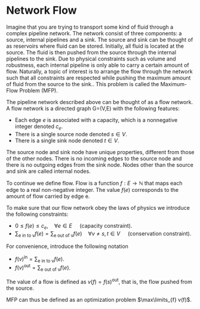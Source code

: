 # Network Flow

Imagine that you are trying to transport some kind of fluid through a complex pipeline network. The network consist of three components: a source, internal pipelines and a sink. The source and sink can be thought of as reservoirs where fluid can be stored. Initially, all fluid is located at the source. The fluid is then pushed from the source through the internal pipelines to the sink. Due to physical constraints such as volume and robustness, each internal pipeline is only able to carry a certain amount of flow. Naturally, a topic of interest is to arrange the flow through the network such that all constraints are respected while pushing the maximum amount of fluid from the source to the sink.. This problem is called the Maximum-Flow Problem (MFP).

The pipeline network described above can be thought of as a flow network. A flow network is a directed graph G=(V,E) with the following features:
* Each edge $e$ is associated with a capacity, which is a nonnegative integer denoted $c_{e}$.
* There is a single source node denoted $s\in V$.
* There is a single sink node denoted $t \in V$.

The source node and sink node have unique properties, different from those of the other nodes. There is no incoming edges to the source node and there is no outgoing edges from the sink node. Nodes other than the source and sink are called internal nodes.

To continue we define flow. Flow is a function $f : E \rightarrow \mathbb{N}$ that maps each edge to a real non-negative integer. The value $f(e)$ corresponds to the amount of flow carried by edge e.

To make sure that our flow network obey the laws of physics we introduce the following constraints:
* $0 \leq f(e) \leq c_{e}, \quad \forall e\in E \quad$ (capacity constraint).
* $\sum_{\text{e in to v}} f(e) = \sum_{\text{e out of v}} f(e) \quad \forall v \neq s,t \in V \quad$ (conservation constraint). 

For convenience, introduce the following notation
* $f(v)^{\text{in}} = \sum_{\text{e in to v}} f(e)$.
* $f(v)^{\text{out}} = \sum_{\text{e out of v}} f(e)$.

The value of a flow is defined as
$v(f) = f(s)^{\text{out}}$,
that is, the flow pushed from the source.

MFP can thus be defined as an optimization problem $\max\limits_{f} v(f)$.
